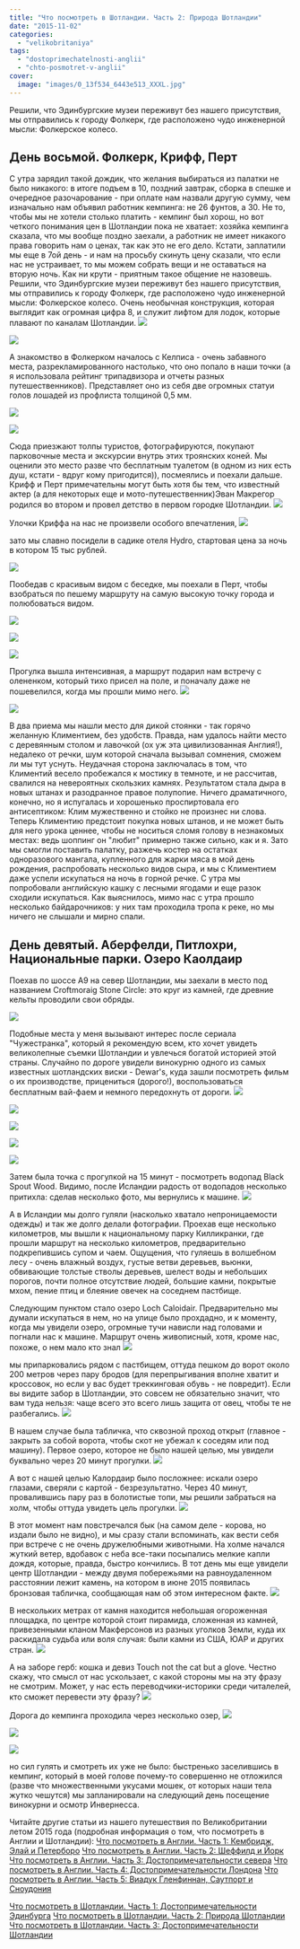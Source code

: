 ```yaml
---
title: "Что посмотреть в Шотландии. Часть 2: Природа Шотландии"
date: "2015-11-02"
categories: 
  - "velikobritaniya"
tags: 
  - "dostoprimechatelnosti-anglii"
  - "chto-posmotret-v-anglii"
cover:
  image: "images/0_13f534_6443e513_XXXL.jpg"
---
```


Решили, что Эдинбургские музеи переживут без нашего присутствия, мы отправились к городу Фолкерк, где расположено чудо инженерной мысли: Фолкерское колесо.

<!--more-->

## День восьмой. Фолкерк, Крифф, Перт

С утра зарядил такой дождик, что желания выбираться из палатки не было никакого: в итоге подъем в 10, поздний завтрак, сборка в спешке и очередное разочарование - при оплате нам назвали другую сумму, чем изначально нам объявил работник кемпинга: не 26 фунтов, а 30. Не то, чтобы мы не хотели столько платить - кемпинг был хорош, но вот четкого понимания цен в Шотландии пока не хватает: хозяйка кемпинга сказала, что мы вообще поздно заехали, а работник не имеет никакого права говорить нам о ценах, так как это не его дело. Кстати, заплатили мы еще в 7ой день - и нам на просьбу скинуть цену сказали, что если нас не устраивает, то мы можем собрать вещи и не оставаться на вторую ночь. Как ни крути - приятным такое общение не назовешь. Решили, что Эдинбургские музеи переживут без нашего присутствия, мы отправились к городу Фолкерк, где расположено чудо инженерной мысли: Фолкерское колесо. Очень необычная конструкция, которая выглядит как огромная цифра 8, и служит лифтом для лодок, которые плавают по каналам Шотландии. ![](images/0_13f548_cfd62288_XXL.jpg)

![](images/0_13f546_57787fd8_XXL.jpg)

А знакомство в Фолкерком началось с Келписа - очень забавного места, разрекламированного настолько, что оно попало в наши точки (а я использовала рейтинг трипадвизора и отчеты разных путешественников). Представляет оно из себя две огромных статуи голов лошадей из профлиста толщиной 0,5 мм.

![](images/0_13f549_6355eef0_XXL.jpg)

![](images/0_13f547_b86b96e6_XXL.jpg)

Сюда приезжают толпы туристов, фотографируются, покупают парковочные места и экскурсии внутрь этих троянских коней. Мы оценили это место разве что бесплатным туалетом (в одном из них есть душ, кстати - вдруг кому пригодится)), посмеялись и поехали дальше. Крифф и Перт примечательны могут быть хотя бы тем, что известный актер (а для некоторых еще и мото-путешественник)Эван Макрегор родился во втором и провел детство в первом городке Шотландии. ![](images/0_13f545_74200b09_XXL.jpg)

Улочки Криффа на нас не произвели особого впечатления, ![](images/0_13f543_b6332383_XXL.jpg)

зато мы славно посидели в садике отеля Hydro, стартовая цена за ночь в котором 15 тыс рублей.

![](images/0_13f541_c8564b0f_XXL.jpg)

Пообедав с красивым видом с беседке, мы поехали в Перт, чтобы взобраться по пешему маршруту на самую высокую точку города и полюбоваться видом.

![](images/0_13f542_fcc3288_XXL.jpg)

![](images/0_13f540_694700cc_XXL.jpg)

![](images/0_13f530_6a01fcc8_XXL.jpg)

Прогулка вышла интенсивная, а маршрут подарил нам встречу с олененком, который тихо присел на поле, и поначалу даже не пошевелился, когда мы прошли мимо него. ![](images/0_13f53b_449e7d25_XXL.jpg)

![](images/0_13f532_105bfc4e_XXL.jpg)

В два приема мы нашли место для дикой стоянки - так горячо желанную Климентием, без удобств. Правда, нам удалось найти место с деревянным столом и лавочкой (ох уж эта цивилизованная Англия!), недалеко от речки, шум которой сначала вызывал сомнения, сможем ли мы тут уснуть. Неудачная сторона заключалась в том, что Климентий весело пробежался к мостику в темноте, и не рассчитав, свалился на невероятных скользких камнях. Результатом стала дыра в новых штанах и разодранное правое полупопие. Ничего драматичного, конечно, но я испугалась и хорошенько проспиртовала его антисептиком: Клим мужественно и стойко не произнес ни слова. Теперь Климентию предстоит покупка новых штанов, и не может быть для него урока ценнее, чтобы не носиться сломя голову в незнакомых местах: ведь шоппинг он "любит" примерно также сильно, как и я. Зато мы смогли поставить палатку, разжечь костер на остатках одноразового мангала, купленного для жарки мяса в мой день рождения, распробовать несколько видов сыра, и мы с Климентием даже успели искупаться на ночь в горной речке. С утра мы попробовали английскую кашку с лесными ягодами и еще разок сходили искупаться. Как выяснилось, мимо нас с утра прошло несколько байдарочников: у них там проходила тропа к реке, но мы ничего не слышали и мирно спали.

## День девятый. Аберфелди, Питлохри, Национальные парки. Озеро Каолдаир

Поехав по шоссе А9 на север Шотландии, мы заехали в место под названием Croftmoraig Stone Circle: это круг из камней, где древние кельты проводили свои обряды.

![](images/0_13f52e_7f9fd737_XXL.jpg)

Подобные места у меня вызывают интерес после сериала "Чужестранка", который я рекомендую всем, кто хочет увидеть великолепные съемки Шотландии и увлечься богатой историей этой страны. Случайно по дороге увидели винокурню одного из самых известных шотландских виски - Dewar's, куда зашли посмотреть фильм о их производстве, прицениться (дорого!), воспользоваться бесплатным вай-фаем и немного передохнуть от дороги. ![](images/0_13f52d_ae28a9af_XXL.jpg)

![](images/0_13f52c_9cada2d4_XXL.jpg)

![](images/0_13f528_7e45ec7c_XXL.jpg)

![](images/0_13f527_29633217_XXL.jpg)

![](images/0_13f526_f3ea963a_XXL.jpg)

Затем была точка с прогулкой на 15 минут - посмотреть водопад Black Spout Wood. Видимо, после Исландии радость от водопадов несколько притихла: сделав несколько фото, мы вернулись к машине. ![](images/0_13f51f_e38d8b5c_XXL.jpg)

А в Исландии мы долго гуляли (насколько хватало непроницаемости одежды) и так же долго делали фотографии. Проехав еще несколько километров, мы вышли к национальному парку Килликранки, где прошли маршрут на несколько километров, предварительно подкрепившись супом и чаем. Ощущения, что гуляешь в волшебном лесу - очень влажный воздух, густые ветви деревьев, вьюнки, обвивающие толстые стволы деревьев, шелест воды и небольших порогов, почти полное отсутствие людей, большие камни, покрытые мхом, пение птиц и блеяние овечек на соседнем пастбище.

Следующим пунктом стало озеро Loch Caloidair. Предварительно мы думали искупаться в нем, но на улице было прохдадно, и к моменту, когда мы увидели озеро, огромные тучи нависли над головами и погнали нас к машине. Маршрут очень живописный, хотя, кроме нас, похоже, о нем мало кто знал ![](images/0_13f507_3838de66_XXL.jpg)

мы припарковались рядом с пастбищем, оттуда пешком до ворот около 200 метров через пару бродов (для перепрыгивания вполне хватит и кроссовок, но если у вас будет треккинговая обувь - не повредит). Если вы видите забор в Шотландии, это совсем не обязательно значит, что вам туда нельзя: чаще всего это всего лишь защита от овец, чтобы те не разбегались. ![](images/0_13f50c_69400475_XXL.jpg)

В нашем случае была табличка, что сквозной проход открыт (главное - закрыть за собой ворота, чтобы скот не убежал к соседям или под машину). Первое озеро, которое не было нашей целью, мы увидели буквально через 20 минут прогулки. ![](images/0_13f50d_119415f1_XXL.jpg)

А вот с нашей целью Калордаир было посложнее: искали озеро глазами, сверяли с картой - безрезультатно. Через 40 минут, провалившись пару раз в болотистые топи, мы решили забраться на холм, чтобы оттуда увидеть цель прогулки. ![](images/0_13f50a_d03791cc_XXL.jpg)

В этот момент нам повстречался бык (на самом деле - корова, но издали было не видно), и мы сразу стали вспоминать, как вести себя при встрече с не очень дружелюбными животными. На холме начался жуткий ветер, вдобавок с неба все-таки посыпались мелкие капли дождя, которые, правда, быстро кончились. В тот день мы еще увидели центр Шотландии - между двумя побережьями на равноудаленном расстоянии лежит камень, на котором в июне 2015 появилась бронзовая табличка, сообщающая нам об этом интересном факте. ![](images/0_13f504_2b695b61_XXL.jpg)

В нескольких метрах от камня находится небольшая огороженная площадка, по центре которой стоит пирамида, сложенная из камней, привезенными кланом Макферсонов из разных уголков Земли, куда их раскидала судьба или воля случая: были камни из США, ЮАР и других стран. ![](images/0_13f506_f864816d_XXL.jpg)

А на заборе герб: кошка и девиз Touch not the cat but a glove. Честно скажу, что смысл от нас ускользает, с какой стороны мы на эту фразу не смотрим. Может, у нас есть переводчики-историки среди читалелей, кто сможет перевести эту фразу? ![](images/0_13f505_de1f5596_XXL.jpg)

Дорога до кемпинга проходила через несколько озер, ![](images/0_13f4fe_8cc87396_XXL.jpg)

![](images/0_13f4fc_be5e6979_XXL.jpg)

![](images/0_13f4ff_3e8d465e_XXL.jpg)

но сил гулять и смотреть их уже не было: быстренько заселившись в кемпинг, который в моей голове почему-то совершенно не отложился (разве что множественными укусами мошек, от которых наши тела жутко чешутся) мы запланировали на следующий день посещение винокурни и осмотр Инвернесса.

Читайте другие статьи из нашего путешествия по Великобритании летом 2015 года (подробная информация о том, что посмотреть в Англии и Шотландии): [Что посмотреть в Англии. Часть 1: Кембридж, Элай и Петерборо](https://vodpop.ru/chto-posmotret-v-anglii-chast-1/) [Что посмотреть в Англии. Часть 2: Шеффилд и Йорк](https://vodpop.ru/chto-posmotret-v-anglii-sheffild-i-york/) [Что посмотреть в Англии. Часть 3: Достопримечательности севера](https://vodpop.ru/chto-posmotret-v-anglii-sever/) [Что посмотреть в Англии. Часть 4: Достопримечательности Лондона](https://vodpop.ru/chto-posmotret-v-anglii-dostoprimechatelnosti-londona/) [Что посмотреть в Англии. Часть 5: Виадук Гленфиннан, Саутпорт и Сноудония](https://vodpop.ru/chto-posmotret-v-anglii-viaduk-glenfinnan-sautport-i-snoudoniya/)

[Что посмотреть в Шотландии. Часть 1: Достопримечательности Эдинбурга](https://vodpop.ru/chto-posmotret-v-shotlandii-dostoprimechatelnosti-edinburga/) [Что посмотреть в Шотландии. Часть 2: Природа Шотландии](https://vodpop.ru/chto-posmotret-v-shotlandii-priroda-shotlandii/) [Что посмотреть в Шотландии. Часть 3: Достопримечательности Шотландии](https://vodpop.ru/chto-posmotret-v-shotlandii-dostoprimechatelnosti/)
